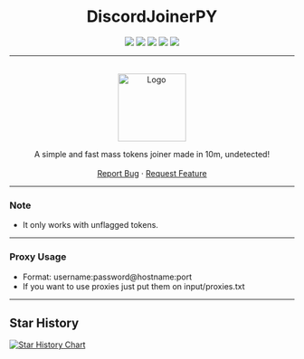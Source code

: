 <h1 align="center"> DiscordJoinerPY </h1>

<p align="center">
  <img src="https://img.shields.io/github/contributors/3ut/DiscordJoinerPY.svg?style=for-the-badge"/>
  <img src="https://img.shields.io/github/forks/3ut/DiscordJoinerPY.svg?style=for-the-badge"/>
  <img src="https://img.shields.io/github/stars/3ut/DiscordJoinerPY.svg?style=for-the-badge"/>
  <img src="https://img.shields.io/github/issues/3ut/DiscordJoinerPY.svg?style=for-the-badge"/>
  <img src="https://img.shields.io/github/license/3ut/DiscordJoinerPY.svg?style=for-the-badge"/>
</p>

---------------------------------------
  
<br/>
<div align="center">
  <a href="https://github.com/3ut/DiscordJoinerPY">
    <img src="https://cdn.discordapp.com/attachments/1113486198321729559/1114072829248409620/pngwing.com_1.png" alt="Logo" width="120" height="120">
  </a>

  <p align="center">
    A simple and fast mass tokens joiner made in 10m, undetected!
    <br />
    <br />
    <a href="https://github.com/3ut/DiscordJoinerPY/issues">Report Bug</a>
    ·
    <a href="https://github.com/3ut/DiscordJoinerPY/issues">Request Feature</a>
  </p>
</div>
  
---------------------------------------

### Note
* It only works with unflagged tokens.
---------------------------------------

### Proxy Usage
* Format: username:password@hostname:port
* If you want to use proxies just put them on input/proxies.txt
---------------------------------------

## Star History

[![Star History Chart](https://api.star-history.com/svg?repos=3ut/DiscordJoinerPY&type=Date)](https://star-history.com/#3ut/DiscordJoinerPY&Date)
